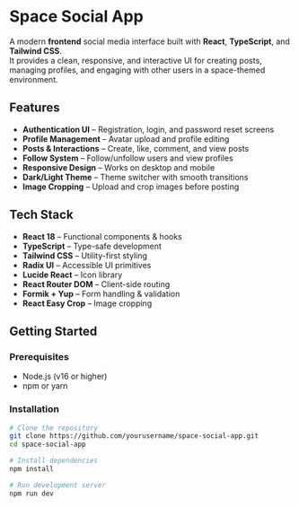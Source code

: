 # Space Social App

A modern **frontend** social media interface built with **React**, **TypeScript**, and **Tailwind CSS**.  
It provides a clean, responsive, and interactive UI for creating posts, managing profiles, and engaging with other users in a space-themed environment.

## Features

- **Authentication UI** – Registration, login, and password reset screens  
- **Profile Management** – Avatar upload and profile editing  
- **Posts & Interactions** – Create, like, comment, and view posts  
- **Follow System** – Follow/unfollow users and view profiles  
- **Responsive Design** – Works on desktop and mobile  
- **Dark/Light Theme** – Theme switcher with smooth transitions  
- **Image Cropping** – Upload and crop images before posting  

## Tech Stack

- **React 18** – Functional components & hooks  
- **TypeScript** – Type-safe development  
- **Tailwind CSS** – Utility-first styling  
- **Radix UI** – Accessible UI primitives  
- **Lucide React** – Icon library  
- **React Router DOM** – Client-side routing  
- **Formik + Yup** – Form handling & validation  
- **React Easy Crop** – Image cropping  

## Getting Started

### Prerequisites
- Node.js (v16 or higher)
- npm or yarn

### Installation
```bash
# Clone the repository
git clone https://github.com/yourusername/space-social-app.git
cd space-social-app

# Install dependencies
npm install

# Run development server
npm run dev
